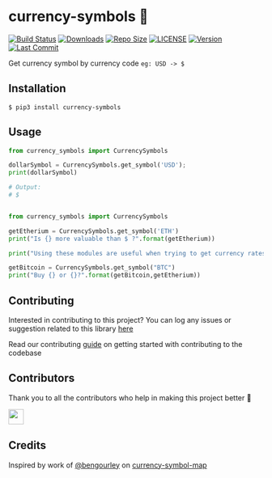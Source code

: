 # currency-symbols :money_with_wings:

[![Build Status](https://travis-ci.com/arshadkazmi42/currency-symbols.svg?branch=master)](https://api.travis-ci.com/arshadkazmi42/currency-symbols)
[![Downloads](https://img.shields.io/pypi/dm/currency-symbols.svg)](https://pypi.org/project/currency-symbols/)
[![Repo Size](https://img.shields.io/github/languages/code-size/arshadkazmi42/currency-symbols.svg)](https://github.com/arshadkazmi42/currency-symbols)
[![LICENSE](https://img.shields.io/pypi/l/currency-symbols.svg)](https://pypi.org/project/currency-symbols/)
[![Version](https://img.shields.io/pypi/v/currency-symbols.svg)](https://pypi.org/project/currency-symbols/)
[![Last Commit](https://img.shields.io/github/last-commit/arshadkazmi42/currency-symbols.svg)](https://github.com/arshadkazmi42/currency-symbols)

Get currency symbol by currency code `eg: USD -> $`

## Installation

```
$ pip3 install currency-symbols
```

## Usage

```python
from currency_symbols import CurrencySymbols

dollarSymbol = CurrencySymbols.get_symbol('USD');
print(dollarSymbol)

# Output:
# $
```
```python

from currency_symbols import CurrencySymbols

getEtherium = CurrencySymbols.get_symbol('ETH')
print("Is {} more valuable than $ ?".format(getEtherium))

print("Using these modules are useful when trying to get currency rates such as {}".format(CurrencySymbols.get_symbol("YER")))

getBitcoin = CurrencySymbols.get_symbol("BTC")
print("Buy {} or {}?".format(getBitcoin,getEtherium))
```

## Contributing

Interested in contributing to this project?
You can log any issues or suggestion related to this library [here](https://github.com/arshadkazmi42/currency-symbols/issues/new)

Read our contributing [guide](https://github.com/arshadkazmi42/currency-symbols/blob/master/CONTRIBUTING.md) on getting started with contributing to the codebase

## Contributors

Thank you to all the contributors who help in making this project better :raised_hands:

<a href="https://github.com/arshadkazmi42"><img src="https://github.com/arshadkazmi42.png" width="30" /></a>

## Credits
Inspired by work of [@bengourley](https://github.com/bengourley) on [currency-symbol-map](https://github.com/bengourley/currency-symbol-map#readme)
